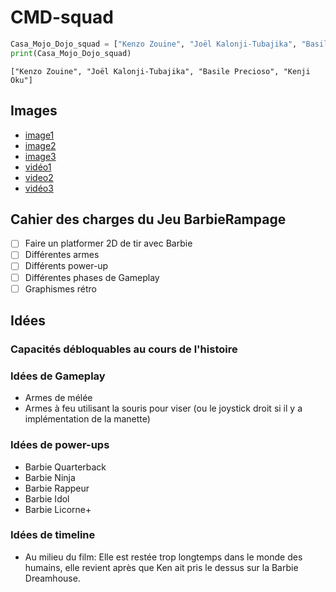 # CMD-squad
```python
Casa_Mojo_Dojo_squad = ["Kenzo Zouine", "Joël Kalonji-Tubajika", "Basile Precioso", "Kenji Oku"]
print(Casa_Mojo_Dojo_squad)
```

```
["Kenzo Zouine", "Joël Kalonji-Tubajika", "Basile Precioso", "Kenji Oku"]
```

## Images
- [image1](https://assets.nintendo.com/image/upload/ar_16:9,b_auto:border,c_lpad/b_white/f_auto/q_auto/dpr_2.0/c_scale,w_400/ncom/software/switch/70010000007706/e1715071794add48c2fe32400feb710c083df9985e049f936fcb7ed6be899202)
- [image2](https://www.reddit.com/media?url=https%3A%2F%2Fpreview.redd.it%2Fmusic-question-time-which-first-level-of-a-kirby-game-has-v0-5nsvsxhhh0cb1.png%3Fauto%3Dwebp%26s%3D6a68ec1dab64ec31ae9aa5c5c150c967d33ac72f)
- [image3](https://ih1.redbubble.net/image.5132585653.4426/raf,360x360,075,t,fafafa:ca443f4786.jpg)
- [vidéo1](https://www.youtube.com/watch?v=RvGaSPTcTxc)
- [video2](https://youtu.be/ngGPf8aTBjk?si=dJ6sA9GnU5kamYMH&t=366)
- [vidéo3](https://youtu.be/gRU5u-j8vCI)

## Cahier des charges du Jeu BarbieRampage
- [ ] Faire un platformer 2D de tir avec Barbie 
- [ ] Différentes armes
- [ ] Différents power-up
- [ ] Différentes phases de Gameplay
- [ ] Graphismes rétro

## Idées

### Capacités débloquables au cours de l'histoire

### Idées de Gameplay
- Armes de mélée
- Armes à feu utilisant la souris pour viser (ou le joystick droit si il y a implémentation de la manette)

### Idées de power-ups
- Barbie Quarterback
- Barbie Ninja
- Barbie Rappeur
- Barbie Idol
- Barbie Licorne+

### Idées de timeline 
- Au milieu du film: Elle est restée trop longtemps dans le monde des humains, elle revient après que Ken ait pris le dessus sur la Barbie Dreamhouse.
